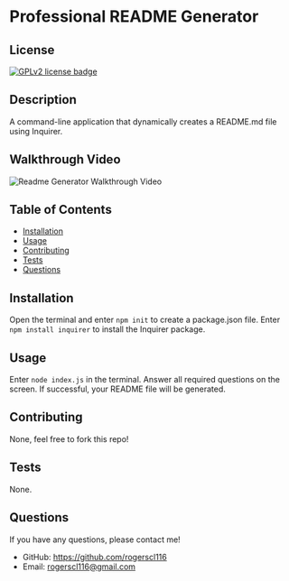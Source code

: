 # Professional README Generator

  ## License
  <a href="https://www.gnu.org/licenses/old-licenses/gpl-2.0.en.html"><img src="https://img.shields.io/badge/License-GPLv2-blue" alt="GPLv2 license badge"/></a>

  ## Description
  A command-line application that dynamically creates a README.md file using Inquirer.

  ## Walkthrough Video

  ![Readme Generator Walkthrough Video](./videos/readme-walkthrough-video.gif)

  ## Table of Contents
  * [Installation](#installation)
  * [Usage](#usage)
  * [Contributing](#contributing)
  * [Tests](#tests)
  * [Questions](#questions)
        
  ## Installation
  Open the terminal and enter `npm init` to create a package.json file. Enter `npm install inquirer` to install the Inquirer package.

  ## Usage
  Enter `node index.js` in the terminal. Answer all required questions on the screen. If successful, your README file will be generated.

  ## Contributing
  None, feel free to fork this repo!

  ## Tests
  None.

  ## Questions
  If you have any questions, please contact me!

  - GitHub: https://github.com/rogerscl116
  - Email: rogerscl116@gmail.com 
